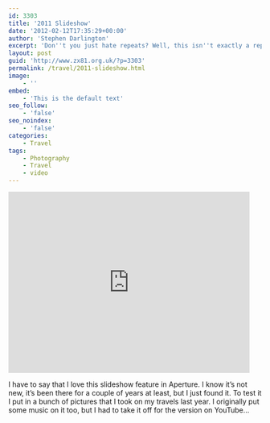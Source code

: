 ```yaml
---
id: 3303
title: '2011 Slideshow'
date: '2012-02-12T17:35:29+00:00'
author: 'Stephen Darlington'
excerpt: 'Don''t you just hate repeats? Well, this isn''t exactly a repeat. It''s some of the images I took last year in a slideshow format.'
layout: post
guid: 'http://www.zx81.org.uk/?p=3303'
permalink: /travel/2011-slideshow.html
image:
    - ''
embed:
    - 'This is the default text'
seo_follow:
    - 'false'
seo_noindex:
    - 'false'
categories:
    - Travel
tags:
    - Photography
    - Travel
    - video
---
```


<iframe allowfullscreen="" frameborder="0" height="360" loading="lazy" src="http://www.youtube.com/embed/ZCwd2ET3rRE" width="480"></iframe>

I have to say that I love this slideshow feature in Aperture. I know it’s not new, it’s been there for a couple of years at least, but I just found it. To test it I put in a bunch of pictures that I took on my travels last year. I originally put some music on it too, but I had to take it off for the version on YouTube…